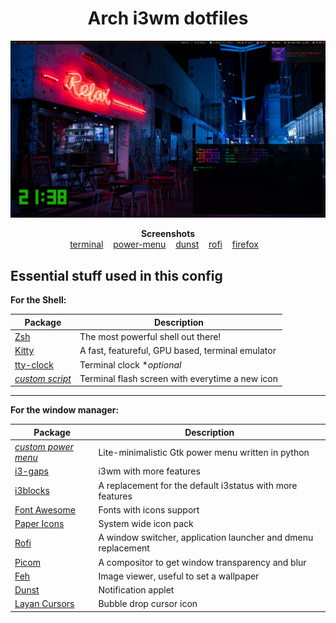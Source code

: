 <h1 align="center">Arch i3wm dotfiles</h1>

![Lexx's dotfiles](https://raw.githubusercontent.com/LexxFade/Dotfiles/main/Screenshots/home.png)

<p align="center">
    <b>Screenshots</b><br>
    <a href="https://raw.githubusercontent.com/LexxFade/Tools/main/System%20Info/terminal.png">terminal</a>&nbsp;&nbsp;&nbsp;
    <a href="https://raw.githubusercontent.com/LexxFade/Tools/main/Shutdown%20Menu/screenshot.png">power-menu</a>&nbsp;&nbsp;&nbsp;
    <a href="https://raw.githubusercontent.com/LexxFade/Dotfiles/main/Screenshots/dunst.png">dunst</a>&nbsp;&nbsp;&nbsp;
    <a href="https://raw.githubusercontent.com/LexxFade/Dotfiles/main/Screenshots/rofi.png">rofi</a>&nbsp;&nbsp;&nbsp;
    <a href="https://raw.githubusercontent.com/LexxFade/Dotfiles/main/Screenshots/firefox.png">firefox</a>&nbsp;&nbsp;&nbsp;
</p>

## Essential stuff used in this config

**For the Shell:**

| Package                                                                       | Description                                                      |
|-------------------------------------------------------------------------------|------------------------------------------------------------------|
| [Zsh](https://github.com/zsh-users/zsh)                                       | The most powerful shell out there!                               |
| [Kitty](https://github.com/kovidgoyal/kitty)                                  | A fast, featureful, GPU based, terminal emulator                 |
| [tty-clock](https://github.com/xorg62/tty-clock)                              | Terminal clock                                      \**optional* |
| [*custom script*](https://github.com/LexxFade/Tools/tree/main/System%20Info)  | Terminal flash screen with everytime a new icon                  |

------

**For the window manager:**

| Package                                                                           | Description                                                       |
|-----------------------------------------------------------------------------------|-------------------------------------------------------------------|
| [*custom power menu*](https://github.com/LexxFade/Tools/tree/main/Shutdown%20Menu)| Lite-minimalistic Gtk power menu written in python                |
| [i3-gaps](https://github.com/Airblader/i3)                                        | i3wm with more features                                           |
| [i3blocks](https://github.com/vivien/i3blocks)                                    | A replacement for the default i3status with more features         |
| [Font Awesome](https://github.com/FortAwesome/Font-Awesome)                       | Fonts with icons support                                          |
| [Paper Icons](https://github.com/snwh/paper-icon-theme)                           | System wide icon pack                                             |
| [Rofi](https://github.com/DaveDavenport/rofi)                                     | A window switcher, application launcher and dmenu replacement     |
| [Picom](https://github.com/tryone144/picom/tree/feature/dual_kawase)              | A compositor to get window transparency and blur                  |
| [Feh](https://github.com/derf/feh)                                                | Image viewer, useful to set a wallpaper                           |
| [Dunst](https://github.com/dunst-project/dunst)                                   | Notification applet                                               |
| [Layan Cursors](https://www.gnome-look.org/p/1365214/)                            | Bubble drop cursor icon                                           |
